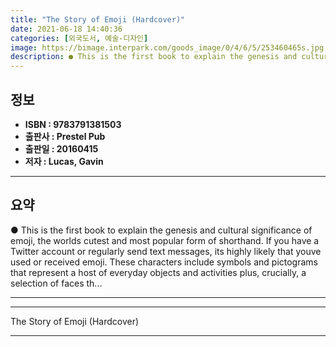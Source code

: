 ```yaml
---
title: "The Story of Emoji (Hardcover)"
date: 2021-06-18 14:40:36
categories: [외국도서, 예술-디자인]
image: https://bimage.interpark.com/goods_image/0/4/6/5/253460465s.jpg
description: ● This is the first book to explain the genesis and cultural significance of emoji, the worlds cutest and most popular form of shorthand. If you have a Twitter
---
```


## **정보**

- **ISBN : 9783791381503**
- **출판사 : Prestel Pub**
- **출판일 : 20160415**
- **저자 : Lucas, Gavin**

------



## **요약**

●  This is the first book to explain the genesis and cultural significance of emoji, the worlds cutest and most popular form of shorthand. If you have a Twitter account or regularly send text messages, its highly likely that youve used or received emoji. These characters include symbols and pictograms that represent a host of everyday objects and activities plus, crucially, a selection of faces th...

------



------


The Story of Emoji (Hardcover) 

------


